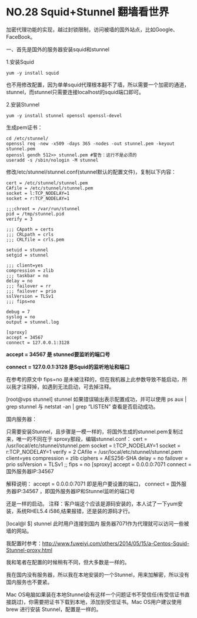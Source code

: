 # NO.28 Squid+Stunnel 翻墙看世界
加密代理功能的实现，越过封锁限制，访问被墙的国外站点，比如Google、FaceBook。


一、首先是国外的服务器安装squid和stunnel

1.安装Squid

```yum -y install squid```

也不用修改配置，因为单单squid代理根本翻不了墙，所以需要一个加密的通道，stunnel，而stunnel只需要连接localhost的squid端口即可。


2.安装Stunnel

```yum -y install stunnel openssl openssl-devel```

生成pem证书：

```
cd /etc/stunnel/
openssl req -new -x509 -days 365 -nodes -out stunnel.pem -keyout stunnel.pem
openssl gendh 512>> stunnel.pem #警告：这行不是必须的
useradd -s /sbin/nologin -M stunnel
```

修改/etc/stunnel/stunnel.conf(stunnel默认的配置文件)，复制以下内容：

```
cert = /etc/stunnel/stunnel.pem
CAfile = /etc/stunnel/stunnel.pem
socket = l:TCP_NODELAY=1
socket = r:TCP_NODELAY=1

;;;chroot = /var/run/stunnel
pid = /tmp/stunnel.pid
verify = 3

;;; CApath = certs
;;; CRLpath = crls
;;; CRLfile = crls.pem

setuid = stunnel
setgid = stunnel

;;; client=yes
compression = zlib
;;; taskbar = no
delay = no
;;; failover = rr
;;; failover = prio
sslVersion = TLSv1
;;; fips=no

debug = 7
syslog = no
output = stunnel.log

[sproxy]
accept = 34567
connect = 127.0.0.1:3128
```

**accept = 34567 是 stunned要监听的端口号**

**connect = 127.0.0.1:3128 是Squid的监听地址和端口**

在参考的原文中 fips=no 是未被注释的，但在我机器上此参数导致不能启动，所以我才注释掉，如遇到无法启动，可去掉注释。

[root@vps stunnel] stunnel
如果错误输出表示配置成功，并可以使用 ps aux | grep stunnel 与 netstat -an | grep “LISTEN” 查看是否启动成功。

国内服务器：

只需要安装Stunnel，且步骤是一模一样的，将国外生成的stunnel.pem复制过来，唯一的不同在于 sproxy那段，编辑stunnel.conf：
cert = /usr/local/etc/stunnel/stunnel.pem
socket = l:TCP_NODELAY=1
socket = r:TCP_NODELAY=1
verify = 2
CAfile = /usr/local/etc/stunnel/stunnel.pem
client=yes
compression = zlib
ciphers = AES256-SHA
delay = no
failover = prio
sslVersion = TLSv1
;; fips = no
[sproxy]
accept  = 0.0.0.0:7071
connect = 国外服务器IP:34567

解释说明：
accept = 0.0.0.0:7071 即是用户要设置的端口，
connect = 国外服务器IP:34567 ，即国外服务器IP和Stunnel监听的端口号

还是一样的启动。
注释：客户端这个应该是源码安装的，本人试了一下yum安装，系统RHEL5.4 i586,结果报错，还是装的源码才行。

[local@l $] stunnel
此时用户连接到国内 服务器7071作为代理就可以访问一些被墙的网站。

我配置时参考：http://www.fuweiyi.com/others/2014/05/15/a-Centos-Squid-Stunnel-proxy.html

我和笔者在配置的时候稍有不同，但大多数是一样的。

我在国内没有服务器，所以我在本地安装的一个Stunnel，用来加解密，所以没有国内服务也不要紧。

Mac OS电脑如果装在本地Stunnel会有这样一个问题证书不受信任(有受信证书直接跳过)，你需要把证书下载到本地，添加到受信证书。Mac OS用户建议使用 brew 进行安装 Stunnel，配置是一样的。



